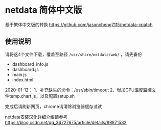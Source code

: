 # netdata 简体中文版

基于繁体中文版的转换
<https://github.com/jasoncheng7115/netdata-cpatch>

## 使用说明

请将这4个文件下载，覆盖至路径 `/usr/share/netdata/web/` ，请先备份

 -  dashboard_info.js   
 -  dashboard.js   
 -  main.js   
 -  index.html   

2020-01-12：
1、补充缺失的命令：/usr/sbin/timeout
2、增加CPU温度监控文件temp.chart.js，以及配置setup.sh


完成后请刷新网页，chrome请清除浏览器缓存试试

netdata安装汉化详细介绍请参考
https://blog.csdn.net/qq_34727675/article/details/88871532


&nbsp;&nbsp;
&nbsp;&nbsp;
